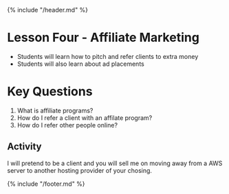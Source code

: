 {% include "/header.md" %}

# Lesson Four - Affiliate Marketing

* Students will learn how to pitch and refer clients to extra money
* Students will also learn about ad placements

# Key Questions
1. What is affiliate programs?
2. How do I refer a client with an affilate program?
3. How do I refer other people online?

## Activity
I will pretend to be a client and you will sell me on moving away from a AWS server to another hosting provider of your chosing. 


{% include "/footer.md" %}
